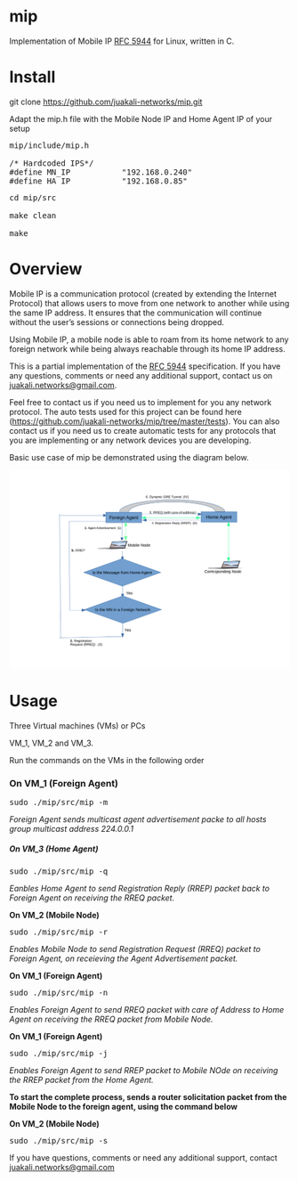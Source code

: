 # mip

Implementation of Mobile IP [RFC 5944](https://datatracker.ietf.org/doc/html/rfc5944) for Linux, written in C.

# Install
git clone https://github.com/juakali-networks/mip.git

Adapt the mip.h file with the Mobile Node IP and Home Agent IP of your setup

<pre>mip/include/mip.h
  
/* Hardcoded IPS*/
#define MN_IP           "192.168.0.240"  
#define HA_IP           "192.168.0.85"
</pre>

<pre>cd mip/src

make clean

make</pre>

# Overview
Mobile IP is a communication protocol (created by extending the Internet Protocol) that allows users to move from one network to another while using the same IP address. It ensures that the communication will continue without the user’s sessions or connections being dropped. 

Using Mobile IP, a mobile node is able to roam from its home network to any foreign network while being always reachable through its home IP address.


This is a partial implementation of the [RFC 5944](https://datatracker.ietf.org/doc/html/rfc5944) specification. If you have any questions, comments or need any additional support, contact us on juakali.networks@gmail.com. 

Feel free to contact us if you need us to implement for you any network protocol. The auto tests used for this project can be found here (https://github.com/juakali-networks/mip/tree/master/tests). You can also contact us if you need us to create automatic tests for any protocols that you are implementing or any network devices you are developing. 


Basic use case of mip be demonstrated using the diagram below.

![Basic use case](https://github.com/juakali-networks/mip/blob/master/doc/drawing.png)


# Usage
Three Virtual machines (VMs) or PCs

VM_1, VM_2 and VM_3.

Run the commands on the VMs in the following order

**<h3>On VM_1 (Foreign Agent)</h3>**

<pre>sudo ./mip/src/mip -m </pre>
*Foreign Agent sends multicast agent advertisement packe to all hosts group multicast address 224.0.0.1*


**<h5>On VM_3 (Home Agent)</h5>**

<pre>sudo ./mip/src/mip -q </pre>

*Eanbles Home Agent to send Registration Reply (RREP) packet back to Foreign Agent on receiving the RREQ packet.*

**On VM_2 (Mobile Node)**

<pre>sudo ./mip/src/mip -r </pre>

*Enables Mobile Node to send Registration Request (RREQ) packet to Foreign Agent, on receieving the Agent Advertisement packet.*

**On VM_1 (Foreign Agent)**

<pre>sudo ./mip/src/mip -n </pre>

*Enables Foreign Agent to send RREQ packet with care of Address to Home Agent on receiving the RREQ packet from Mobile Node.*


**On VM_1 (Foreign Agent)**

<pre>sudo ./mip/src/mip -j </pre>

*Enables Foreign Agent to send RREP packet to Mobile NOde on receiving the RREP packet from the Home Agent.*



**To start the complete process, sends a router solicitation packet from the Mobile Node to the foreign agent, using the command below**

**On VM_2 (Mobile Node)**

<pre>sudo ./mip/src/mip -s </pre>


If you have questions, comments or need any additional support, contact juakali.networks@gmail.com


